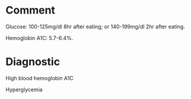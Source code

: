 # Comment

Glucose: 100-125mg/dl 8hr after eating; or 140-199mg/dl 2hr after eating.

Hemoglobin A1C: 5.7-6.4%.

# Diagnostic

High blood hemoglobin A1C

Hyperglycemia
